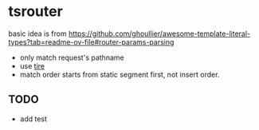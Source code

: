 # tsrouter

basic idea is from https://github.com/ghoullier/awesome-template-literal-types?tab=readme-ov-file#router-params-parsing

* only match request's pathname
* use [tire](https://en.wikipedia.org/wiki/Trie)
* match order starts from static segment first, not insert order.

## TODO
* add test
